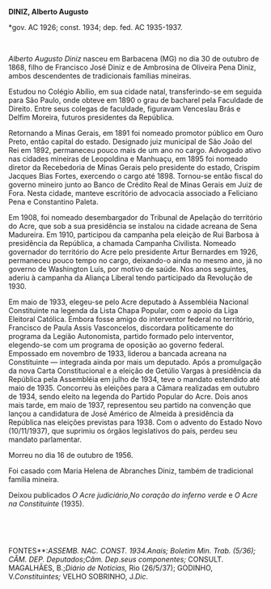 **DINIZ, Alberto Augusto**

\*gov. AC 1926; const. 1934; dep. fed. AC 1935-1937.

 

*Alberto Augusto Diniz* nasceu em Barbacena (MG) no dia 30 de outubro de
1868, filho de Francisco José Diniz e de Ambrosina de Oliveira Pena
Diniz, ambos descendentes de tradicionais famílias mineiras.

Estudou no Colégio Abílio, em sua cidade natal, transferindo-se em
seguida para São Paulo, onde obteve em 1890 o grau de bacharel pela
Faculdade de Direito. Entre seus colegas de faculdade, figuravam
Venceslau Brás e Delfim Moreira, futuros presidentes da República.

Retornando a Minas Gerais, em 1891 foi nomeado promotor público em Ouro
Preto, então capital do estado. Designado juiz municipal de São João del
Rei em 1892, permaneceu pouco mais de um ano no cargo. Advogado ativo
nas cidades mineiras de Leopoldina e Manhuaçu, em 1895 foi nomeado
diretor da Recebedoria de Minas Gerais pelo presidente do estado,
Crispim Jacques Bias Fortes, exercendo o cargo até 1898. Tornou-se então
fiscal do governo mineiro junto ao Banco de Crédito Real de Minas Gerais
em Juiz de Fora. Nesta cidade, manteve escritório de advocacia associado
a Feliciano Pena e Constantino Paleta.

Em 1908, foi nomeado desembargador do Tribunal de Apelação do território
do Acre, que sob a sua presidência se instalou na cidade acreana de Sena
Madureira. Em 1910, participou da campanha pela eleição de Rui Barbosa à
presidência da República, a chamada Campanha Civilista. Nomeado
governador do território do Acre pelo presidente Artur Bernardes em
1926, permaneceu pouco tempo no cargo, deixando-o ainda no mesmo ano, já
no governo de Washington Luís, por motivo de saúde. Nos anos seguintes,
aderiu à campanha da Aliança Liberal tendo participado da Revolução de
1930.

Em maio de 1933, elegeu-se pelo Acre deputado à Assembléia Nacional
Constituinte na legenda da Lista Chapa Popular, com o apoio da Liga
Eleitoral Católica. Embora fosse amigo do interventor federal no
território, Francisco de Paula Assis Vasconcelos, discordara
politicamente do programa da Legião Autonomista, partido formado pelo
interventor, elegendo-se com um programa de oposição ao governo federal.
Empossado em novembro de 1933, liderou a bancada acreana na Constituinte
— integrada ainda por mais um deputado. Após a promulgação da nova Carta
Constitucional e a eleição de Getúlio Vargas à presidência da República
pela Assembléia em julho de 1934, teve o mandato estendido até maio de
1935. Concorreu às eleições para a Câmara realizadas em outubro de 1934,
sendo eleito na legenda do Partido Popular do Acre. Dois anos mais
tarde, em maio de 1937, representou seu partido na convenção que lançou
a candidatura de José Américo de Almeida à presidência da República nas
eleições previstas para 1938. Com o advento do Estado Novo (10/11/1937),
que suprimiu os órgãos legislativos do país, perdeu seu mandato
parlamentar.

Morreu no dia 16 de outubro de 1956.

Foi casado com Maria Helena de Abranches Diniz, também de tradicional
família mineira.

Deixou publicados *O Acre judiciário*,*No coração do inferno verde* e *O
Acre na Constituinte* (1935).

 

 

FONTES**:**ASSEMB. NAC. CONST. 1934.*Anais; Boletim Min. Trab.* (5/36);
CÂM. DEP*. Deputados*;*Câm. Dep*.*seus componentes;* CONSULT. MAGALHÃES,
B.;*Diário de Notícias,* Rio (26/5/37); GODINHO, V.*Constituintes;*
VELHO SOBRINHO, J.*Dic*.

 
